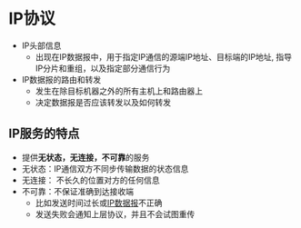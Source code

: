 # IP协议

- IP头部信息
  - 出现在IP数据报中，用于指定IP通信的源端IP地址、目标端的IP地址, 指导IP分片和重组，以及指定部分通信行为
- IP数据报的路由和转发
  - 发生在除目标机器之外的所有主机上和路由器上
  - 决定数据报是否应该转发以及如何转发
  
## IP服务的特点
- 提供**无状态，无连接，不可靠**的服务
- 无状态：IP通信双方不同步传输数据的状态信息 
- 无连接： 不长久的位置对方的任何信息
- 不可靠：不保证准确到达接收端
  - 比如发送时间过长或[IP数据报](ipv4数据报.md)不正确
  - 发送失败会通知上层协议，并且不会试图重传
  
